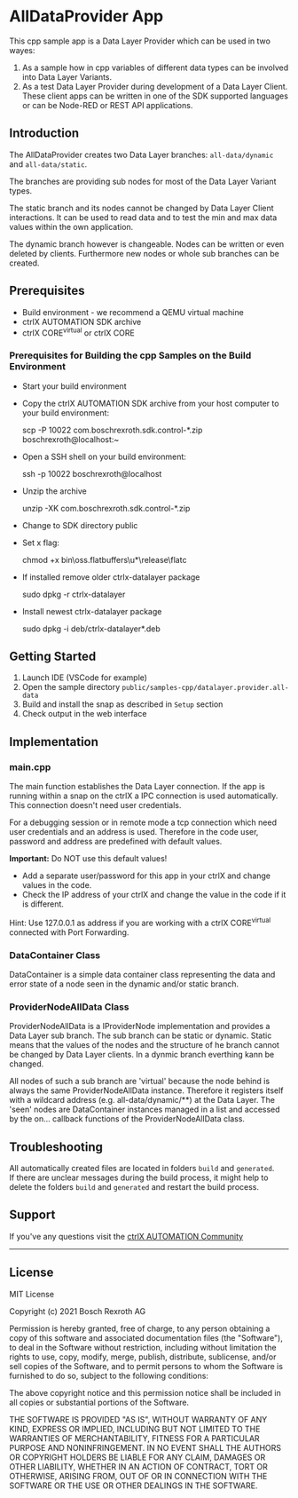 # AllDataProvider App 

This cpp sample app is a Data Layer Provider which can be used in two wayes:

1. As a sample how in cpp variables of different data types can be involved into Data Layer Variants.
2. As a test Data Layer Provider during development of a Data Layer Client. These client apps can be written in one of the SDK supported languages or can be Node-RED or REST API applications.

## Introduction

The AllDataProvider creates two Data Layer branches: `all-data/dynamic` and `all-data/static`. 

The branches are providing sub nodes for most of the Data Layer Variant types.

The static branch and its nodes cannot be changed by Data Layer Client interactions. It can be used to read data and to test the min and max data values within the own application.

The dynamic branch however is changeable. Nodes can be written or even deleted by clients. Furthermore new nodes or whole sub branches can be created.


## Prerequisites

* Build environment - we recommend a QEMU virtual machine
* ctrlX AUTOMATION SDK archive
* ctrlX CORE<sup>virtual</sup> or ctrlX CORE

### Prerequisites for Building the cpp Samples on the Build Environment

* Start your build environment
* Copy the ctrlX AUTOMATION SDK archive from your host computer to your build environment:

    scp -P 10022 com.boschrexroth.sdk.control-*.zip boschrexroth@localhost:~

* Open a SSH shell on your build environment:

    ssh -p 10022 boschrexroth@localhost

* Unzip the archive

    unzip -XK com.boschrexroth.sdk.control-*.zip

* Change to SDK directory public
* Set x flag: 

    chmod +x bin\oss.flatbuffers\u*\release\flatc

* If installed remove older ctrlx-datalayer package

    sudo dpkg -r ctrlx-datalayer 

* Install newest ctrlx-datalayer package

    sudo dpkg -i deb/ctrlx-datalayer*.deb

## Getting Started

1. Launch IDE (VSCode for example)
2. Open the sample directory `public/samples-cpp/datalayer.provider.all-data`
3. Build and install the snap as described in `Setup` section
4. Check output in the web interface

## Implementation

### main.cpp

The main function establishes the Data Layer connection. If the app is running within a snap on the ctrlX a IPC connection is used automatically. This connection doesn't need user credentials.

For a debugging session or in remote mode a tcp connection which need user credentials and an address is used. Therefore in the code user, password and address are predefined with default values.

**Important:** 
Do NOT use this default values!
* Add a separate user/password for this app in your ctrlX and change values in the code.
* Check the IP address of your ctrlX and change the value in the code if it is different.

Hint: Use 127.0.0.1 as address if you are working with a ctrlX CORE<sup>virtual</sup> connected with Port Forwarding.

### DataContainer Class

DataContainer is a simple data container class representing the data and error state of a node seen in the dynamic and/or static branch.

### ProviderNodeAllData Class

ProviderNodeAllData is a IProviderNode implementation and provides a Data Layer sub branch. The sub branch can be static or dynamic.
Static means that the values of the nodes and the structure of he branch  cannot be changed by Data Layer clients. In a dynmic branch everthing kann be changed.

All nodes of such a sub branch are 'virtual' because the node behind is always the same ProviderNodeAllData instance. Therefore it registers itself with a wildcard address (e.g. all-data/dynamic/\*\*) at the Data Layer. The 'seen' nodes are DataContainer instances managed in a list and accessed by the on... callback functions of the ProviderNodeAllData class. 
  
  
## Troubleshooting

All automatically created files are located in folders `build` and `generated`.  
If there are unclear messages during the build process, it might help to delete the folders `build` and `generated` and restart the build process.

## Support

If you've any questions visit the [ctrlX AUTOMATION Community](https://developer.community.boschrexroth.com/)

___

## License

MIT License

Copyright (c) 2021 Bosch Rexroth AG

Permission is hereby granted, free of charge, to any person obtaining a copy
of this software and associated documentation files (the "Software"), to deal
in the Software without restriction, including without limitation the rights
to use, copy, modify, merge, publish, distribute, sublicense, and/or sell
copies of the Software, and to permit persons to whom the Software is
furnished to do so, subject to the following conditions:

The above copyright notice and this permission notice shall be included in all
copies or substantial portions of the Software.

THE SOFTWARE IS PROVIDED "AS IS", WITHOUT WARRANTY OF ANY KIND, EXPRESS OR
IMPLIED, INCLUDING BUT NOT LIMITED TO THE WARRANTIES OF MERCHANTABILITY,
FITNESS FOR A PARTICULAR PURPOSE AND NONINFRINGEMENT. IN NO EVENT SHALL THE
AUTHORS OR COPYRIGHT HOLDERS BE LIABLE FOR ANY CLAIM, DAMAGES OR OTHER
LIABILITY, WHETHER IN AN ACTION OF CONTRACT, TORT OR OTHERWISE, ARISING FROM,
OUT OF OR IN CONNECTION WITH THE SOFTWARE OR THE USE OR OTHER DEALINGS IN THE
SOFTWARE.
